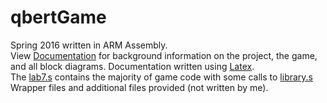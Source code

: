 # qbertGame
Spring 2016 written in ARM Assembly.  
View [Documentation](qbertREADME.pdf) for background information on the project, the game, and all block diagrams. Documentation written using [Latex](/qbert_documentation/lab7Doc.tex).  
The [lab7.s](lab7.s) contains the majority of game code with some calls to [library.s](library.s)  
Wrapper files and additional files provided (not written by me).  

